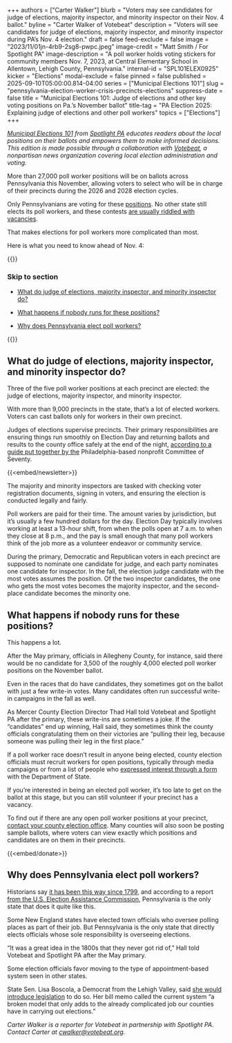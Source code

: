 +++
authors = ["Carter Walker"]
blurb = "Voters may see candidates for judge of elections, majority inspector, and minority inspector on their Nov. 4 ballot."
byline = "Carter Walker of Votebeat"
description = "Voters will see candidates for judge of elections, majority inspector, and minority inspector during PA’s Nov. 4 election."
draft = false
feed-exclude = false
image = "2023/11/01jn-4rb9-2sg8-pwpc.jpeg"
image-credit = "Matt Smith / For Spotlight PA"
image-description = "A poll worker holds voting stickers for community members Nov. 7, 2023, at Central Elementary School in Allentown, Lehigh County, Pennsylvania."
internal-id = "SPL101ELEX0925"
kicker = "Elections"
modal-exclude = false
pinned = false
published = 2025-09-10T05:00:00.814-04:00
series = ["Municipal Elections 101"]
slug = "pennsylvania-election-worker-crisis-precincts-elections"
suppress-date = false
title = "Municipal Elections 101: Judge of elections and other key voting positions on Pa.’s November ballot"
title-tag = "PA Election 2025: Explaining judge of elections and other poll workers"
topics = ["Elections"]
+++

<a href="https://www.spotlightpa.org/news/2025/08/pennsylvania-general-election-2025-auditor-tax-collector-election/"><em>Municipal Elections 101</em></a><em> from </em><a href="https://www.spotlightpa.org/newsletters"><em>Spotlight PA</em></a><em> educates readers about the local positions on their ballots and empowers them to make informed decisions. This edition is made possible through a collaboration with </em><a href="https://www.votebeat.org/"><em>Votebeat</em></a><em>, a nonpartisan news organization covering local election administration and voting.</em>

More than 27,000 poll worker positions will be on ballots across Pennsylvania this November, allowing voters to select who will be in charge of their precincts during the 2026 and 2028 election cycles.

Only Pennsylvanians are voting for these <a href="https://www.spotlightpa.org/news/2025/03/pennsylvania-poll-worker-shortage-election-jobs/">positions</a>. No other state still elects its poll workers, and these contests <a href="https://www.spotlightpa.org/news/2025/05/pennsylvania-poll-worker-shortage-election-crisis/">are usually riddled with vacancies</a>.

That makes elections for poll workers more complicated than most.

Here is what you need to know ahead of Nov. 4:

{{<toc>}}

### Skip to section

- <a href="#spl-heading-1">What do judge of elections, majority inspector, and minority inspector do?</a>

- <a href="#spl-heading-2">What happens if nobody runs for these positions?</a>

- <a href="#spl-heading-3">Why does Pennsylvania elect poll workers?</a>

{{</toc>}}

<h2 id="spl-heading-1">What do judge of elections, majority inspector, and minority inspector do?</h2>

Three of the five poll worker positions at each precinct are elected: the judge of elections, majority inspector, and minority inspector.

With more than 9,000 precincts in the state, that’s a lot of elected workers. Voters can cast ballots only for workers in their own precinct.

Judges of elections supervise precincts. Their primary responsibilities are ensuring things run smoothly on Election Day and returning ballots and results to the county office safely at the end of the night, <a href="https://drive.google.com/file/d/1kHG2hGdkocAySlw3Pls9Qnf8S61BFCw4/view">according to a guide put together by the</a> Philadelphia-based nonprofit Committee of Seventy.

{{<embed/newsletter>}}

The majority and minority inspectors are tasked with checking voter registration documents, signing in voters, and ensuring the election is conducted legally and fairly.

Poll workers are paid for their time. The amount varies by jurisdiction, but it’s usually a few hundred dollars for the day. Election Day typically involves working at least a 13-hour shift, from when the polls open at 7 a.m. to when they close at 8 p.m., and the pay is small enough that many poll workers think of the job more as a volunteer endeavor or community service.

During the primary, Democratic and Republican voters in each precinct are supposed to nominate one candidate for judge, and each party nominates one candidate for inspector. In the fall, the election judge candidate with the most votes assumes the position. Of the two inspector candidates, the one who gets the most votes becomes the majority inspector, and the second-place candidate becomes the minority one.

<h2 id="spl-heading-2">What happens if nobody runs for these positions?</h2>

This happens a lot.

After the May primary, officials in Allegheny County, for instance, said there would be no candidate for 3,500 of the roughly 4,000 elected poll worker positions on the November ballot.

Even in the races that do have candidates, they sometimes got on the ballot with just a few write-in votes. Many candidates often run successful write-in campaigns in the fall as well.

As Mercer County Election Director Thad Hall told Votebeat and Spotlight PA after the primary, these write-ins are sometimes a joke. If the “candidates” end up winning, Hall said, they sometimes think the county officials congratulating them on their victories are “pulling their leg, because someone was pulling their leg in the first place.”

If a poll worker race doesn’t result in anyone being elected, county election officials must recruit workers for open positions, typically through media campaigns or from a list of people who <a href="https://www.pa.gov/services/vote/apply-to-become-an-election-poll-worker">expressed interest through a form</a> with the Department of State.

If you’re interested in being an elected poll worker, it’s too late to get on the ballot at this stage, but you can still volunteer if your precinct has a vacancy.

To find out if there are any open poll worker positions at your precinct, <a href="https://www.pa.gov/agencies/vote/contact-us/contact-your-election-officials">contact your county election office</a>. Many counties will also soon be posting sample ballots, where voters can view exactly which positions and candidates are on them in their precincts.

{{<embed/donate>}}

<h2 id="spl-heading-3">Why does Pennsylvania elect poll workers?</h2>

Historians say <a href="https://archive.org/details/countygovernment00penn/page/64/mode/2up?q=%22judge+of+elections%22">it has been this way since 1799</a>, and according to a report<a href="https://www.eac.gov/sites/default/files/2023-08/2023_Complete_Poll_Worker_Compendium.pdf"> from the U.S. Election Assistance Commission</a>, Pennsylvania is the only state that does it quite like this.

Some New England states have elected town officials who oversee polling places as part of their job. But Pennsylvania is the only state that directly elects officials whose sole responsibility is overseeing elections.

“It was a great idea in the 1800s that they never got rid of,” Hall told Votebeat and Spotlight PA after the May primary.

Some election officials favor moving to the type of appointment-based system seen in other states.

State Sen. Lisa Boscola, a Democrat from the Lehigh Valley, said <a href="https://www.palegis.us/senate/co-sponsorship/memo?memoID=46887">she would introduce legislation</a> to do so. Her bill memo called the current system “a broken model that only adds to the already complicated job our counties have in carrying out elections.”

<em>Carter Walker is a reporter for Votebeat in partnership with Spotlight PA. Contact Carter at </em><a href="mailto:cwalker@votebeat.org"><em>cwalker@votebeat.org</em></a><em>.</em>

